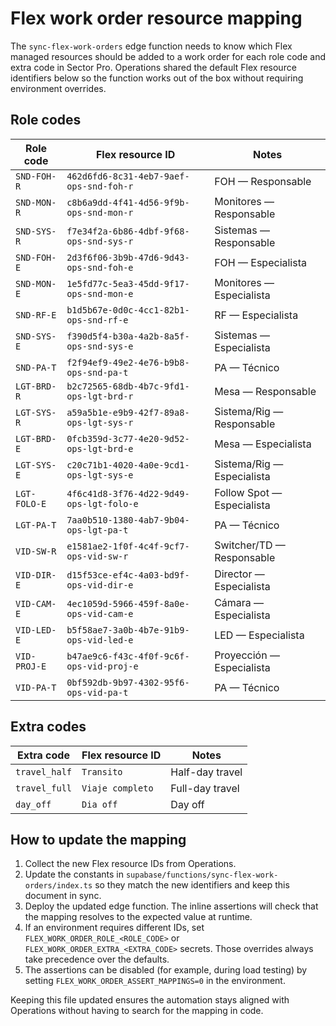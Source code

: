 # Flex work order resource mapping

The `sync-flex-work-orders` edge function needs to know which Flex managed
resources should be added to a work order for each role code and extra code in
Sector Pro. Operations shared the default Flex resource identifiers below so the
function works out of the box without requiring environment overrides.

## Role codes

| Role code | Flex resource ID | Notes |
| --- | --- | --- |
| `SND-FOH-R` | `462d6fd6-8c31-4eb7-9aef-ops-snd-foh-r` | FOH — Responsable |
| `SND-MON-R` | `c8b6a9dd-4f41-4d56-9f9b-ops-snd-mon-r` | Monitores — Responsable |
| `SND-SYS-R` | `f7e34f2a-6b86-4dbf-9f68-ops-snd-sys-r` | Sistemas — Responsable |
| `SND-FOH-E` | `2d3f6f06-3b9b-47d6-9d43-ops-snd-foh-e` | FOH — Especialista |
| `SND-MON-E` | `1e5fd77c-5ea3-45dd-9f17-ops-snd-mon-e` | Monitores — Especialista |
| `SND-RF-E` | `b1d5b67e-0d0c-4cc1-82b1-ops-snd-rf-e` | RF — Especialista |
| `SND-SYS-E` | `f390d5f4-b30a-4a2b-8a5f-ops-snd-sys-e` | Sistemas — Especialista |
| `SND-PA-T` | `f2f94ef9-49e2-4e76-b9b8-ops-snd-pa-t` | PA — Técnico |
| `LGT-BRD-R` | `b2c72565-68db-4b7c-9fd1-ops-lgt-brd-r` | Mesa — Responsable |
| `LGT-SYS-R` | `a59a5b1e-e9b9-42f7-89a8-ops-lgt-sys-r` | Sistema/Rig — Responsable |
| `LGT-BRD-E` | `0fcb359d-3c77-4e20-9d52-ops-lgt-brd-e` | Mesa — Especialista |
| `LGT-SYS-E` | `c20c71b1-4020-4a0e-9cd1-ops-lgt-sys-e` | Sistema/Rig — Especialista |
| `LGT-FOLO-E` | `4f6c41d8-3f76-4d22-9d49-ops-lgt-folo-e` | Follow Spot — Especialista |
| `LGT-PA-T` | `7aa0b510-1380-4ab7-9b04-ops-lgt-pa-t` | PA — Técnico |
| `VID-SW-R` | `e1581ae2-1f0f-4c4f-9cf7-ops-vid-sw-r` | Switcher/TD — Responsable |
| `VID-DIR-E` | `d15f53ce-ef4c-4a03-bd9f-ops-vid-dir-e` | Director — Especialista |
| `VID-CAM-E` | `4ec1059d-5966-459f-8a0e-ops-vid-cam-e` | Cámara — Especialista |
| `VID-LED-E` | `b5f58ae7-3a0b-4b7e-91b9-ops-vid-led-e` | LED — Especialista |
| `VID-PROJ-E` | `b47ae9c6-f43c-4f0f-9c6f-ops-vid-proj-e` | Proyección — Especialista |
| `VID-PA-T` | `0bf592db-9b97-4302-95f6-ops-vid-pa-t` | PA — Técnico |

## Extra codes

| Extra code | Flex resource ID | Notes |
| --- | --- | --- |
| `travel_half` | `Transito` | Half-day travel |
| `travel_full` | `Viaje completo` | Full-day travel |
| `day_off` | `Dia off` | Day off |

## How to update the mapping

1. Collect the new Flex resource IDs from Operations.
2. Update the constants in
   `supabase/functions/sync-flex-work-orders/index.ts` so they match the new
   identifiers and keep this document in sync.
3. Deploy the updated edge function. The inline assertions will check that the
   mapping resolves to the expected value at runtime.
4. If an environment requires different IDs, set
   `FLEX_WORK_ORDER_ROLE_<ROLE_CODE>` or
   `FLEX_WORK_ORDER_EXTRA_<EXTRA_CODE>` secrets. Those overrides always take
   precedence over the defaults.
5. The assertions can be disabled (for example, during load testing) by setting
   `FLEX_WORK_ORDER_ASSERT_MAPPINGS=0` in the environment.

Keeping this file updated ensures the automation stays aligned with Operations
without having to search for the mapping in code.
